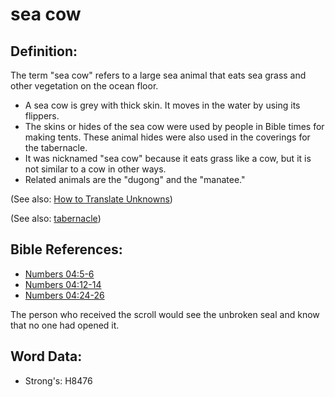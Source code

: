 # sea cow #

## Definition: ##

The term "sea cow" refers to a large sea animal that eats sea grass and other vegetation on the ocean floor.

* A sea cow is grey with thick skin. It moves in the water by using its flippers.
* The skins or hides of the sea cow were used by people in Bible times for making tents. These animal hides were also used in the coverings for the tabernacle.
* It was nicknamed "sea cow" because it eats grass like a cow, but it is not similar to a cow in other ways.
* Related animals are the "dugong" and the "manatee."

(See also: [How to Translate Unknowns](rc://en/ta/man/translate/translate-unknown))

(See also: [tabernacle](../kt/tabernacle.md))

## Bible References: ##

* [Numbers 04:5-6](rc://en/tn/help/num/04/05)
* [Numbers 04:12-14](rc://en/tn/help/num/04/12)
* [Numbers 04:24-26](rc://en/tn/help/num/04/24)

The person who received the scroll would see the unbroken seal and know that no one had opened it.

## Word Data: ##

* Strong's: H8476
